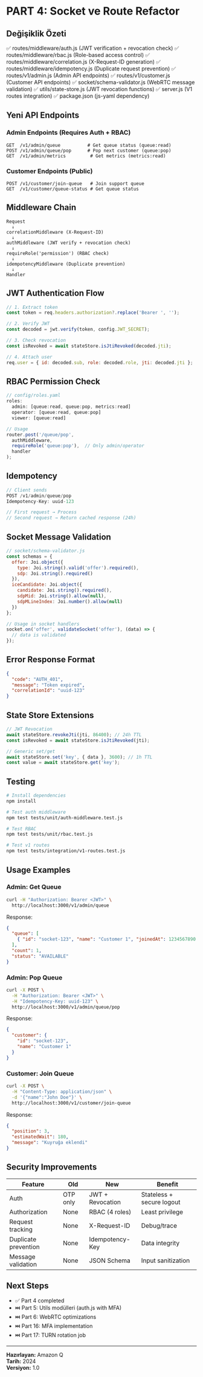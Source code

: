 # PART 4: Socket ve Route Refactor

## Değişiklik Özeti

✅ routes/middleware/auth.js (JWT verification + revocation check)
✅ routes/middleware/rbac.js (Role-based access control)
✅ routes/middleware/correlation.js (X-Request-ID generation)
✅ routes/middleware/idempotency.js (Duplicate request prevention)
✅ routes/v1/admin.js (Admin API endpoints)
✅ routes/v1/customer.js (Customer API endpoints)
✅ socket/schema-validator.js (WebRTC message validation)
✅ utils/state-store.js (JWT revocation functions)
✅ server.js (V1 routes integration)
✅ package.json (js-yaml dependency)

## Yeni API Endpoints

### Admin Endpoints (Requires Auth + RBAC)

```
GET  /v1/admin/queue          # Get queue status (queue:read)
POST /v1/admin/queue/pop      # Pop next customer (queue:pop)
GET  /v1/admin/metrics         # Get metrics (metrics:read)
```

### Customer Endpoints (Public)

```
POST /v1/customer/join-queue   # Join support queue
GET  /v1/customer/queue-status # Get queue status
```

## Middleware Chain

```
Request
  ↓
correlationMiddleware (X-Request-ID)
  ↓
authMiddleware (JWT verify + revocation check)
  ↓
requireRole('permission') (RBAC check)
  ↓
idempotencyMiddleware (Duplicate prevention)
  ↓
Handler
```

## JWT Authentication Flow

```javascript
// 1. Extract token
const token = req.headers.authorization?.replace('Bearer ', '');

// 2. Verify JWT
const decoded = jwt.verify(token, config.JWT_SECRET);

// 3. Check revocation
const isRevoked = await stateStore.isJtiRevoked(decoded.jti);

// 4. Attach user
req.user = { id: decoded.sub, role: decoded.role, jti: decoded.jti };
```

## RBAC Permission Check

```javascript
// config/roles.yaml
roles:
  admin: [queue:read, queue:pop, metrics:read]
  operator: [queue:read, queue:pop]
  viewer: [queue:read]

// Usage
router.post('/queue/pop', 
  authMiddleware,
  requireRole('queue:pop'),  // Only admin/operator
  handler
);
```

## Idempotency

```javascript
// Client sends
POST /v1/admin/queue/pop
Idempotency-Key: uuid-123

// First request → Process
// Second request → Return cached response (24h)
```

## Socket Message Validation

```javascript
// socket/schema-validator.js
const schemas = {
  offer: Joi.object({
    type: Joi.string().valid('offer').required(),
    sdp: Joi.string().required()
  }),
  iceCandidate: Joi.object({
    candidate: Joi.string().required(),
    sdpMid: Joi.string().allow(null),
    sdpMLineIndex: Joi.number().allow(null)
  })
};

// Usage in socket handlers
socket.on('offer', validateSocket('offer'), (data) => {
  // data is validated
});
```

## Error Response Format

```json
{
  "code": "AUTH_401",
  "message": "Token expired",
  "correlationId": "uuid-123"
}
```

## State Store Extensions

```javascript
// JWT Revocation
await stateStore.revokeJti(jti, 86400); // 24h TTL
const isRevoked = await stateStore.isJtiRevoked(jti);

// Generic set/get
await stateStore.set('key', { data }, 3600); // 1h TTL
const value = await stateStore.get('key');
```

## Testing

```bash
# Install dependencies
npm install

# Test auth middleware
npm test tests/unit/auth-middleware.test.js

# Test RBAC
npm test tests/unit/rbac.test.js

# Test v1 routes
npm test tests/integration/v1-routes.test.js
```

## Usage Examples

### Admin: Get Queue

```bash
curl -H "Authorization: Bearer <JWT>" \
  http://localhost:3000/v1/admin/queue
```

Response:
```json
{
  "queue": [
    { "id": "socket-123", "name": "Customer 1", "joinedAt": 1234567890 }
  ],
  "count": 1,
  "status": "AVAILABLE"
}
```

### Admin: Pop Queue

```bash
curl -X POST \
  -H "Authorization: Bearer <JWT>" \
  -H "Idempotency-Key: uuid-123" \
  http://localhost:3000/v1/admin/queue/pop
```

Response:
```json
{
  "customer": {
    "id": "socket-123",
    "name": "Customer 1"
  }
}
```

### Customer: Join Queue

```bash
curl -X POST \
  -H "Content-Type: application/json" \
  -d '{"name":"John Doe"}' \
  http://localhost:3000/v1/customer/join-queue
```

Response:
```json
{
  "position": 3,
  "estimatedWait": 180,
  "message": "Kuyruğa eklendi"
}
```

## Security Improvements

| Feature | Old | New | Benefit |
|---------|-----|-----|---------|
| Auth | OTP only | JWT + Revocation | Stateless + secure logout |
| Authorization | None | RBAC (4 roles) | Least privilege |
| Request tracking | None | X-Request-ID | Debug/trace |
| Duplicate prevention | None | Idempotency-Key | Data integrity |
| Message validation | None | JSON Schema | Input sanitization |

## Next Steps

- ✅ Part 4 completed
- ⏭️ Part 5: Utils modülleri (auth.js with MFA)
- ⏭️ Part 6: WebRTC optimizations
- ⏭️ Part 16: MFA implementation
- ⏭️ Part 17: TURN rotation job

---

**Hazırlayan:** Amazon Q  
**Tarih:** 2024  
**Versiyon:** 1.0
